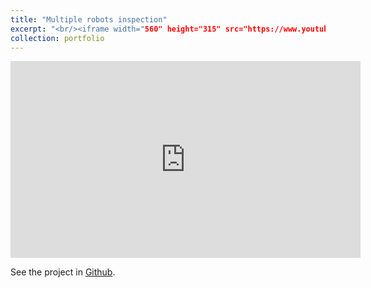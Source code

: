 ```yaml
---
title: "Multiple robots inspection"
excerpt: "<br/><iframe width="560" height="315" src="https://www.youtube.com/embed/rmnd1CNzhs8"></iframe>"
collection: portfolio
---
```


<iframe width="560" height="315" src="https://www.youtube.com/embed/rmnd1CNzhs8" frameborder="0" allow="accelerometer; autoplay; encrypted-media; gyroscope; picture-in-picture" allowfullscreen></iframe>

See the project in <a href="https://github.com/airuchen/multi_turtlebot3" target="_blank">Github</a>.